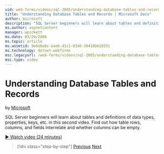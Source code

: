```yaml
---
uid: web-forms/videos/sql-2005/understanding-database-tables-and-records
title: "Understanding Database Tables and Records | Microsoft Docs"
author: microsoft
description: "SQL Server beginners will learn about tables and definitions of data types, properties, keys, etc. in this second video. Find out how table rows, columns, an..."
ms.author: aspnetcontent
manager: wpickett
ms.date: 03/29/2006
ms.topic: article
ms.assetid: 9ebe8ebc-eae6-41c1-83a6-38410b610331
ms.technology: dotnet-webforms
msc.legacyurl: /web-forms/videos/sql-2005/understanding-database-tables-and-records
msc.type: video
---
```

Understanding Database Tables and Records
====================
by [Microsoft](https://github.com/microsoft)

SQL Server beginners will learn about tables and definitions of data types, properties, keys, etc. in this second video. Find out how table rows, columns, and fields interrelate and whether columns can be empty.

[&#9654; Watch video (24 minutes)](https://channel9.msdn.com/Blogs/ASP-NET-Site-Videos/understanding-database-tables-and-records)

> [!div class="step-by-step"]
> [Previous](what-is-a-database.md)
> [Next](more-about-column-data-types-and-other-properties.md)
